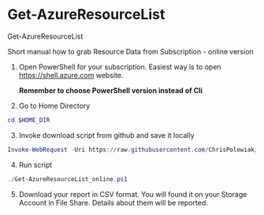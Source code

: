 # Get-AzureResourceList
Get-AzureResourceList

Short manual how to grab Resource Data from Subscription - online version

1. Open PowerShell for your subscription.
   Easiest way is to open https://shell.azure.com website.
   
   **Remember to choose PowerShell version instead of Cli**

2. Go to Home Directory

```powershell
cd $HOME_DIR
```

3. Invoke download script from github and save it locally

```powershell
Invoke-WebRequest -Uri https://raw.githubusercontent.com/ChrisPolewiak/azure-toolkit/master/Get-AzureResources/Get-AzureResourcesList_online.ps1 -OutFile 'Get-AzureResourceList_online.ps1'
```

4. Run script

```powershell
./Get-AzureResourceList_online.ps1
```

5. Download your report in CSV format. You will found it on your Storage Account in File Share. Details about them will be reported.

